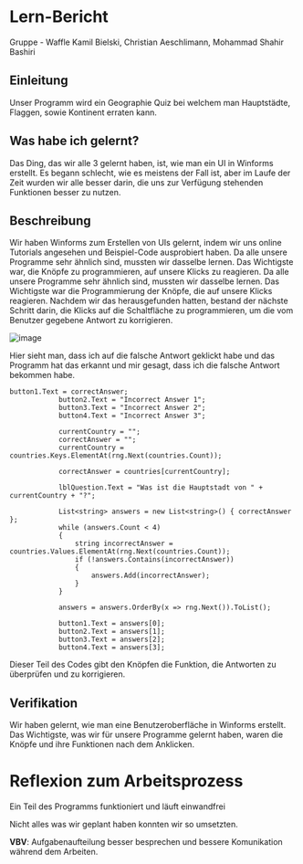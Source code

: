 # Lern-Bericht
Gruppe - Waffle
Kamil Bielski, Christian Aeschlimann, Mohammad Shahir Bashiri

## Einleitung

Unser Programm wird ein Geographie Quiz bei welchem man Hauptstädte, Flaggen, sowie Kontinent erraten kann.

## Was habe ich gelernt?

Das Ding, das wir alle 3 gelernt haben, ist, wie man ein UI in Winforms erstellt. 
Es begann schlecht, wie es meistens der Fall ist, aber im Laufe der Zeit wurden wir alle besser darin, 
die uns zur Verfügung stehenden Funktionen besser zu nutzen.

## Beschreibung

Wir haben Winforms zum Erstellen von UIs gelernt, indem wir uns online Tutorials angesehen und Beispiel-Code ausprobiert haben.
Da alle unsere Programme sehr ähnlich sind, mussten wir dasselbe lernen. Das Wichtigste war, die Knöpfe zu 
programmieren, auf unsere Klicks zu reagieren. Da alle unsere Programme sehr ähnlich sind, mussten wir dasselbe lernen. Das 
Wichtigste war die Programmierung der Knöpfe, die auf unsere Klicks reagieren. Nachdem wir das herausgefunden hatten, bestand der nächste 
Schritt darin, die Klicks auf die Schaltfläche zu programmieren, um die vom Benutzer gegebene Antwort zu korrigieren.

![image](https://user-images.githubusercontent.com/111045708/209092384-5d58bdca-0a9b-417f-97a6-1b3311c6ef0b.png)

Hier sieht man, dass ich auf die falsche Antwort geklickt habe und das Programm hat das erkannt und mir gesagt, dass ich die falsche Antwort bekommen habe.

```
button1.Text = correctAnswer;
            button2.Text = "Incorrect Answer 1";
            button3.Text = "Incorrect Answer 2";
            button4.Text = "Incorrect Answer 3";

            currentCountry = "";
            correctAnswer = "";
            currentCountry = countries.Keys.ElementAt(rng.Next(countries.Count));

            correctAnswer = countries[currentCountry];

            lblQuestion.Text = "Was ist die Hauptstadt von " + currentCountry + "?";

            List<string> answers = new List<string>() { correctAnswer };
            while (answers.Count < 4)
            {
                string incorrectAnswer = countries.Values.ElementAt(rng.Next(countries.Count));
                if (!answers.Contains(incorrectAnswer))
                {
                    answers.Add(incorrectAnswer);
                }
            }

            answers = answers.OrderBy(x => rng.Next()).ToList();

            button1.Text = answers[0];
            button2.Text = answers[1];
            button3.Text = answers[2];
            button4.Text = answers[3];
```

Dieser Teil des Codes gibt den Knöpfen die Funktion, die Antworten zu überprüfen und zu korrigieren.


## Verifikation

Wir haben gelernt, wie man eine Benutzeroberfläche in Winforms erstellt. Das Wichtigste, was wir für unsere Programme gelernt haben, waren die Knöpfe und ihre Funktionen nach dem Anklicken.

# Reflexion zum Arbeitsprozess

Ein Teil des Programms funktioniert und läuft einwandfrei

Nicht alles was wir geplant haben konnten wir so umsetzten.


**VBV**: 
Aufgabenaufteilung besser besprechen und bessere Komunikation während dem Arbeiten.
